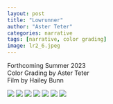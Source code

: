 ```yaml
---
layout: post
title: "Lowrunner"
author: "Aster Teter"
categories: narrative
tags: [narrative, color grading]
image: lr2_6.jpeg
---
```

Forthcoming Summer 2023
<br>
Color Grading by Aster Teter
<br>
Film by Hailey Bunn


<img src="{{site.baseurl}}/assets/img/lrv2_2.jpeg">
<img src="{{site.baseurl}}/assets/img/lrv2_3.jpeg">
<img src="{{site.baseurl}}/assets/img/lrv2_6.jpeg">
<img src="{{site.baseurl}}/assets/img/lrv2_7.jpeg">
<img src="{{site.baseurl}}/assets/img/lrv2_4.jpeg">
<img src="{{site.baseurl}}/assets/img/lrv2_5.jpeg">
<img src="{{site.baseurl}}/assets/img/lrv2_1.jpeg">
